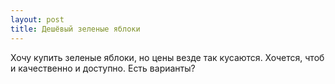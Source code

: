 ```yaml
---
layout: post 
title: Дешёвый зеленые яблоки 
--- 
```

Хочу купить зеленые яблоки, но цены везде так кусаются. Хочется, чтоб и качественно и доступно. Есть варианты?
